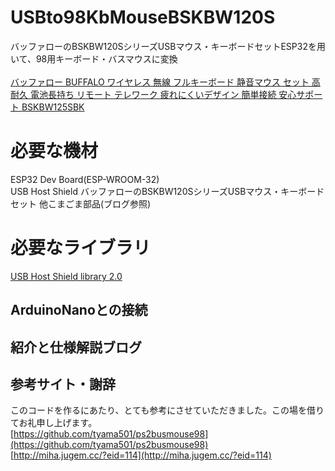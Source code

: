 # USBto98KbMouseBSKBW120S
 バッファローのBSKBW120SシリーズUSBマウス・キーボードセットESP32を用いて、98用キーボード・バスマウスに変換<br><br>
 [バッファロー BUFFALO ワイヤレス 無線 フルキーボード 静音マウス セット 高耐久 電池長持ち リモート テレワーク 疲れにくいデザイン 簡単接続 安心サポート BSKBW125SBK ](https://amzn.to/48szLZN)<br>
 
# 必要な機材
 ESP32 Dev Board(ESP-WROOM-32)<br>
 USB Host Shield
 バッファローのBSKBW120SシリーズUSBマウス・キーボードセット
 他こまごま部品(ブログ参照)

# 必要なライブラリ
[USB Host Shield library 2.0](https://github.com/felis/USB_Host_Shield_2.0)

## ArduinoNanoとの接続

## 紹介と仕様解説ブログ

## 参考サイト・謝辞
このコードを作るにあたり、とても参考にさせていただきました。この場を借りてお礼申し上げます。<br>
[https://github.com/tyama501/ps2busmouse98](https://github.com/tyama501/ps2busmouse98)<br>
[http://miha.jugem.cc/?eid=114](http://miha.jugem.cc/?eid=114)
